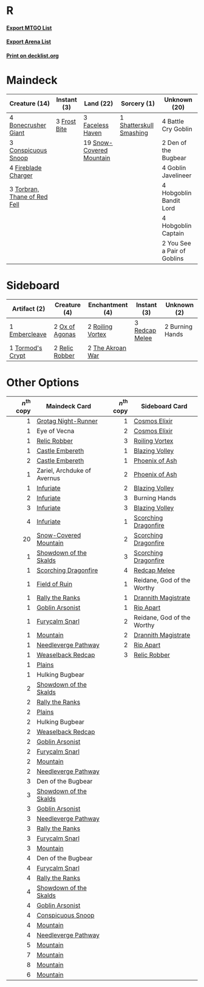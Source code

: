# R

#### [Export MTGO List](../collection/R/R.txt)
#### [Export Arena List](../collection/R/R_arena.txt)
#### [Print on decklist.org](http://decklist.org/?deckmain=4%09Battle%20Cry%20Goblin%0A4%09Bonecrusher%20Giant%0A3%09Conspicuous%20Snoop%0A2%09Den%20of%20the%20Bugbear%0A3%09Faceless%20Haven%0A4%09Fireblade%20Charger%0A3%09Frost%20Bite%0A4%09Goblin%20Javelineer%0A4%09Hobgoblin%20Bandit%20Lord%0A4%09Hobgoblin%20Captain%0A1%09Shatterskull%20Smashing%0A19%09Snow-Covered%20Mountain%0A3%09Torbran,%20Thane%20of%20Red%20Fell%0A2%09You%20See%20a%20Pair%20of%20Goblins&deckside=2%09Burning%20Hands%0A1%09Embercleave%0A2%09Ox%20of%20Agonas%0A3%09Redcap%20Melee%0A2%09Relic%20Robber%0A2%09Roiling%20Vortex%0A2%09The%20Akroan%20War%0A1%09Tormod's%20Crypt)
# Maindeck

|                                             Creature (14)                                             |                                      Instant (3)                                      |                                             Land (22)                                             |                                           Sorcery (1)                                            |       Unknown (20)        |
|-------------------------------------------------------------------------------------------------------|---------------------------------------------------------------------------------------|---------------------------------------------------------------------------------------------------|--------------------------------------------------------------------------------------------------|---------------------------|
|4 [Bonecrusher Giant](http://gatherer.wizards.com/Pages/Card/Details.aspx?multiverseid=473077)         |3 [Frost Bite](http://gatherer.wizards.com/Pages/Card/Details.aspx?multiverseid=503750)|3 [Faceless Haven](http://gatherer.wizards.com/Pages/Card/Details.aspx?multiverseid=503874)        |1 [Shatterskull Smashing](http://gatherer.wizards.com/Pages/Card/Details.aspx?multiverseid=491802)|4 Battle Cry Goblin        |
|3 [Conspicuous Snoop](http://gatherer.wizards.com/Pages/Card/Details.aspx?multiverseid=485462)         |                                                                                       |19 [Snow-Covered Mountain](http://gatherer.wizards.com/Pages/Card/Details.aspx?multiverseid=121233)|                                                                                                  |2 Den of the Bugbear       |
|4 [Fireblade Charger](http://gatherer.wizards.com/Pages/Card/Details.aspx?multiverseid=491779)         |                                                                                       |                                                                                                   |                                                                                                  |4 Goblin Javelineer        |
|3 [Torbran, Thane of Red Fell](http://gatherer.wizards.com/Pages/Card/Details.aspx?multiverseid=473109)|                                                                                       |                                                                                                   |                                                                                                  |4 Hobgoblin Bandit Lord    |
|                                                                                                       |                                                                                       |                                                                                                   |                                                                                                  |4 Hobgoblin Captain        |
|                                                                                                       |                                                                                       |                                                                                                   |                                                                                                  |2 You See a Pair of Goblins|


# Sideboard

|                                       Artifact (2)                                        |                                      Creature (4)                                       |                                      Enchantment (4)                                      |                                       Instant (3)                                       |  Unknown (2)  |
|-------------------------------------------------------------------------------------------|-----------------------------------------------------------------------------------------|-------------------------------------------------------------------------------------------|-----------------------------------------------------------------------------------------|---------------|
|1 [Embercleave](http://gatherer.wizards.com/Pages/Card/Details.aspx?multiverseid=473082)   |2 [Ox of Agonas](http://gatherer.wizards.com/Pages/Card/Details.aspx?multiverseid=476398)|2 [Roiling Vortex](http://gatherer.wizards.com/Pages/Card/Details.aspx?multiverseid=491797)|3 [Redcap Melee](http://gatherer.wizards.com/Pages/Card/Details.aspx?multiverseid=473097)|2 Burning Hands|
|1 [Tormod's Crypt](http://gatherer.wizards.com/Pages/Card/Details.aspx?multiverseid=389723)|2 [Relic Robber](http://gatherer.wizards.com/Pages/Card/Details.aspx?multiverseid=491794)|2 [The Akroan War](http://gatherer.wizards.com/Pages/Card/Details.aspx?multiverseid=476375)|                                                                                         |               |


# Other Options

|*n*<sup>th</sup> copy|                                          Maindeck Card                                          |*n*<sup>th</sup> copy|                                        Sideboard Card                                         |
|--------------------:|-------------------------------------------------------------------------------------------------|--------------------:|-----------------------------------------------------------------------------------------------|
|                    1|[Grotag Night-Runner](http://gatherer.wizards.com/Pages/Card/Details.aspx?multiverseid=491783)   |                    1|[Cosmos Elixir](http://gatherer.wizards.com/Pages/Card/Details.aspx?multiverseid=503853)       |
|                    1|Eye of Vecna                                                                                     |                    2|[Cosmos Elixir](http://gatherer.wizards.com/Pages/Card/Details.aspx?multiverseid=503853)       |
|                    1|[Relic Robber](http://gatherer.wizards.com/Pages/Card/Details.aspx?multiverseid=491794)          |                    3|[Roiling Vortex](http://gatherer.wizards.com/Pages/Card/Details.aspx?multiverseid=491797)      |
|                    1|[Castle Embereth](http://gatherer.wizards.com/Pages/Card/Details.aspx?multiverseid=473201)       |                    1|[Blazing Volley](http://gatherer.wizards.com/Pages/Card/Details.aspx?multiverseid=426821)      |
|                    2|[Castle Embereth](http://gatherer.wizards.com/Pages/Card/Details.aspx?multiverseid=473201)       |                    1|[Phoenix of Ash](http://gatherer.wizards.com/Pages/Card/Details.aspx?multiverseid=476399)      |
|                    1|Zariel, Archduke of Avernus                                                                      |                    2|[Phoenix of Ash](http://gatherer.wizards.com/Pages/Card/Details.aspx?multiverseid=476399)      |
|                    1|[Infuriate](http://gatherer.wizards.com/Pages/Card/Details.aspx?multiverseid=466899)             |                    2|[Blazing Volley](http://gatherer.wizards.com/Pages/Card/Details.aspx?multiverseid=426821)      |
|                    2|[Infuriate](http://gatherer.wizards.com/Pages/Card/Details.aspx?multiverseid=466899)             |                    3|Burning Hands                                                                                  |
|                    3|[Infuriate](http://gatherer.wizards.com/Pages/Card/Details.aspx?multiverseid=466899)             |                    3|[Blazing Volley](http://gatherer.wizards.com/Pages/Card/Details.aspx?multiverseid=426821)      |
|                    4|[Infuriate](http://gatherer.wizards.com/Pages/Card/Details.aspx?multiverseid=466899)             |                    1|[Scorching Dragonfire](http://gatherer.wizards.com/Pages/Card/Details.aspx?multiverseid=473101)|
|                   20|[Snow-Covered Mountain](http://gatherer.wizards.com/Pages/Card/Details.aspx?multiverseid=121233) |                    2|[Scorching Dragonfire](http://gatherer.wizards.com/Pages/Card/Details.aspx?multiverseid=473101)|
|                    1|[Showdown of the Skalds](http://gatherer.wizards.com/Pages/Card/Details.aspx?multiverseid=503845)|                    3|[Scorching Dragonfire](http://gatherer.wizards.com/Pages/Card/Details.aspx?multiverseid=473101)|
|                    1|[Scorching Dragonfire](http://gatherer.wizards.com/Pages/Card/Details.aspx?multiverseid=473101)  |                    4|[Redcap Melee](http://gatherer.wizards.com/Pages/Card/Details.aspx?multiverseid=473097)        |
|                    1|[Field of Ruin](http://gatherer.wizards.com/Pages/Card/Details.aspx?multiverseid=435415)         |                    1|Reidane, God of the Worthy                                                                     |
|                    1|[Rally the Ranks](http://gatherer.wizards.com/Pages/Card/Details.aspx?multiverseid=503625)       |                    1|[Drannith Magistrate](http://gatherer.wizards.com/Pages/Card/Details.aspx?multiverseid=479531) |
|                    1|[Goblin Arsonist](http://gatherer.wizards.com/Pages/Card/Details.aspx?multiverseid=368478)       |                    1|[Rip Apart](http://gatherer.wizards.com/Pages/Card/Details.aspx?multiverseid=513717)           |
|                    1|[Furycalm Snarl](http://gatherer.wizards.com/Pages/Card/Details.aspx?multiverseid=513758)        |                    2|Reidane, God of the Worthy                                                                     |
|                    1|[Mountain](http://gatherer.wizards.com/Pages/Card/Details.aspx?multiverseid=439859)              |                    2|[Drannith Magistrate](http://gatherer.wizards.com/Pages/Card/Details.aspx?multiverseid=479531) |
|                    1|[Needleverge Pathway](http://gatherer.wizards.com/Pages/Card/Details.aspx?multiverseid=491918)   |                    2|[Rip Apart](http://gatherer.wizards.com/Pages/Card/Details.aspx?multiverseid=513717)           |
|                    1|[Weaselback Redcap](http://gatherer.wizards.com/Pages/Card/Details.aspx?multiverseid=473110)     |                    3|[Relic Robber](http://gatherer.wizards.com/Pages/Card/Details.aspx?multiverseid=491794)        |
|                    1|[Plains](http://gatherer.wizards.com/Pages/Card/Details.aspx?multiverseid=439856)                |                     |                                                                                               |
|                    1|Hulking Bugbear                                                                                  |                     |                                                                                               |
|                    2|[Showdown of the Skalds](http://gatherer.wizards.com/Pages/Card/Details.aspx?multiverseid=503845)|                     |                                                                                               |
|                    2|[Rally the Ranks](http://gatherer.wizards.com/Pages/Card/Details.aspx?multiverseid=503625)       |                     |                                                                                               |
|                    2|[Plains](http://gatherer.wizards.com/Pages/Card/Details.aspx?multiverseid=439856)                |                     |                                                                                               |
|                    2|Hulking Bugbear                                                                                  |                     |                                                                                               |
|                    2|[Weaselback Redcap](http://gatherer.wizards.com/Pages/Card/Details.aspx?multiverseid=473110)     |                     |                                                                                               |
|                    2|[Goblin Arsonist](http://gatherer.wizards.com/Pages/Card/Details.aspx?multiverseid=368478)       |                     |                                                                                               |
|                    2|[Furycalm Snarl](http://gatherer.wizards.com/Pages/Card/Details.aspx?multiverseid=513758)        |                     |                                                                                               |
|                    2|[Mountain](http://gatherer.wizards.com/Pages/Card/Details.aspx?multiverseid=439859)              |                     |                                                                                               |
|                    2|[Needleverge Pathway](http://gatherer.wizards.com/Pages/Card/Details.aspx?multiverseid=491918)   |                     |                                                                                               |
|                    3|Den of the Bugbear                                                                               |                     |                                                                                               |
|                    3|[Showdown of the Skalds](http://gatherer.wizards.com/Pages/Card/Details.aspx?multiverseid=503845)|                     |                                                                                               |
|                    3|[Goblin Arsonist](http://gatherer.wizards.com/Pages/Card/Details.aspx?multiverseid=368478)       |                     |                                                                                               |
|                    3|[Needleverge Pathway](http://gatherer.wizards.com/Pages/Card/Details.aspx?multiverseid=491918)   |                     |                                                                                               |
|                    3|[Rally the Ranks](http://gatherer.wizards.com/Pages/Card/Details.aspx?multiverseid=503625)       |                     |                                                                                               |
|                    3|[Furycalm Snarl](http://gatherer.wizards.com/Pages/Card/Details.aspx?multiverseid=513758)        |                     |                                                                                               |
|                    3|[Mountain](http://gatherer.wizards.com/Pages/Card/Details.aspx?multiverseid=439859)              |                     |                                                                                               |
|                    4|Den of the Bugbear                                                                               |                     |                                                                                               |
|                    4|[Furycalm Snarl](http://gatherer.wizards.com/Pages/Card/Details.aspx?multiverseid=513758)        |                     |                                                                                               |
|                    4|[Rally the Ranks](http://gatherer.wizards.com/Pages/Card/Details.aspx?multiverseid=503625)       |                     |                                                                                               |
|                    4|[Showdown of the Skalds](http://gatherer.wizards.com/Pages/Card/Details.aspx?multiverseid=503845)|                     |                                                                                               |
|                    4|[Goblin Arsonist](http://gatherer.wizards.com/Pages/Card/Details.aspx?multiverseid=368478)       |                     |                                                                                               |
|                    4|[Conspicuous Snoop](http://gatherer.wizards.com/Pages/Card/Details.aspx?multiverseid=485462)     |                     |                                                                                               |
|                    4|[Mountain](http://gatherer.wizards.com/Pages/Card/Details.aspx?multiverseid=439859)              |                     |                                                                                               |
|                    4|[Needleverge Pathway](http://gatherer.wizards.com/Pages/Card/Details.aspx?multiverseid=491918)   |                     |                                                                                               |
|                    5|[Mountain](http://gatherer.wizards.com/Pages/Card/Details.aspx?multiverseid=439859)              |                     |                                                                                               |
|                    7|[Mountain](http://gatherer.wizards.com/Pages/Card/Details.aspx?multiverseid=439859)              |                     |                                                                                               |
|                    8|[Mountain](http://gatherer.wizards.com/Pages/Card/Details.aspx?multiverseid=439859)              |                     |                                                                                               |
|                    6|[Mountain](http://gatherer.wizards.com/Pages/Card/Details.aspx?multiverseid=439859)              |                     |                                                                                               |

